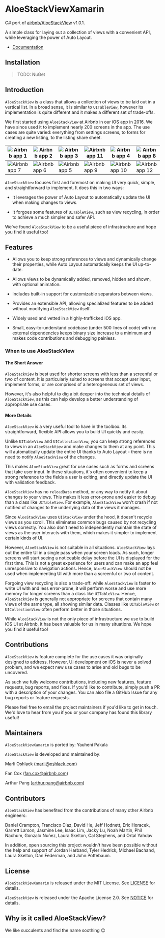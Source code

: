 # AloeStackViewXamarin

C# port of [airbnb/AloeStackView](https://github.com/airbnb/AloeStackView) v1.0.1.

A simple class for laying out a collection of views with a convenient API, while leveraging the power of Auto Layout.

- [Documentation](https://github.com/airbnb/AloeStackView#table-of-contents)

## Installation

> TODO: NuGet

## Introduction

`AloeStackView` is a class that allows a collection of views to be laid out in a vertical list. In a broad sense, it is similar
to `UITableView`, however its implementation is quite different and it makes a different set of trade-offs.

We first started using `AloeStackView` at Airbnb in our iOS app in 2016. We have since used it to implement nearly
200 screens in the app. The use cases are quite varied: everything from settings screens, to forms for creating a new
listing, to the listing share sheet.

|![Airbnb app 1](https://github.com/airbnb/AloeStackView/raw/master/Docs/Images/airbnb_app_1.png)|![Airbnb app 2](https://github.com/airbnb/AloeStackView/raw/master/Docs/Images/airbnb_app_2.png)|![Airbnb app 3](https://github.com/airbnb/AloeStackView/raw/master/Docs/Images/airbnb_app_3.png)|![Airbnb app 11](https://github.com/airbnb/AloeStackView/raw/master/Docs/Images/airbnb_app_11.png)|![Airbnb app 4](https://github.com/airbnb/AloeStackView/raw/master/Docs/Images/airbnb_app_4.png)|![Airbnb app 8](https://github.com/airbnb/AloeStackView/raw/master/Docs/Images/airbnb_app_8.png)|
| --- | --- | --- | --- | --- | --- |
|![Airbnb app 7](https://github.com/airbnb/AloeStackView/raw/master/Docs/Images/airbnb_app_7.png)|![Airbnb app 6](https://github.com/airbnb/AloeStackView/raw/master/Docs/Images/airbnb_app_6.png)|![Airbnb app 5](https://github.com/airbnb/AloeStackView/raw/master/Docs/Images/airbnb_app_5.png)|![Airbnb app 9](https://github.com/airbnb/AloeStackView/raw/master/Docs/Images/airbnb_app_9.png)|![Airbnb app 10](https://github.com/airbnb/AloeStackView/raw/master/Docs/Images/airbnb_app_10.png)|![Airbnb app 12](https://github.com/airbnb/AloeStackView/raw/master/Docs/Images/airbnb_app_12.png)|

`AloeStackView` focuses first and foremost on making UI very quick, simple, and straightforward to implement. It
does this in two ways:

* It leverages the power of Auto Layout to automatically update the UI when making changes to views.

* It forgoes some features of `UITableView`, such as view recycling, in order to achieve a much simpler and safer API.

We've found `AloeStackView` to be a useful piece of infrastructure and hope you find it useful too!

## Features

* Allows you to keep strong references to views and dynamically change their properties, while Auto Layout
automatically keeps the UI up-to-date.

* Allows views to be dynamically added, removed, hidden and shown, with optional animation.

* Includes built-in support for customizable separators between views.

* Provides an extensible API, allowing specialized features to be added without modifying `AloeStackView` itself.

* Widely used and vetted in a highly-trafficked iOS app.

* Small, easy-to-understand codebase (under 500 lines of code) with no external dependencies keeps binary size
increase to a minimum and makes code contributions and debugging painless.

### When to use AloeStackView

#### The Short Answer

`AloeStackView` is best used for shorter screens with less than a screenful or two of content. It is particularly suited to
screens that accept user input, implement forms, or are comprised of a heterogeneous set of views.

However, it's also helpful to dig a bit deeper into the technical details of `AloeStackView`, as this can help develop a
better understanding of appropriate use cases.

#### More Details

`AloeStackView` is a very useful tool to have in the toolbox. Its straightforward, flexible API allows you to build UI
quickly and easily.

Unlike `UITableView` and `UICollectionView`, you can keep strong references to views in an `AloeStackView` and
make changes to them at any point. This will automatically update the entire UI thanks to Auto Layout - there is no
need to notify `AloeStackView` of the changes.

This makes `AloeStackView` great for use cases such as forms and screens that take user input. In these situations,
it's often convenient to keep a strong reference to the fields a user is editing, and directly update the UI with validation
feedback.

`AloeStackView` has no `reloadData` method, or any way to notify it about changes to your views. This makes it less
error-prone and easier to debug than a class like `UITableView`. For example, `AloeStackView` won't crash if not
notified of changes to the underlying data of the views it manages.

Since `AloeStackView` uses `UIStackView` under the hood, it doesn't recycle views as you scroll. This eliminates
common bugs caused by not recycling views correctly. You also don't need to independently maintain the state of
views as the user interacts with them, which makes it simpler to implement certain kinds of UI.

However, `AloeStackView` is not suitable in all situations. `AloeStackView` lays out the entire UI in a single pass
when your screen loads. As such, longer screens will start seeing a noticeable delay before the UI is displayed for the
first time. This is not a great experience for users and can make an app feel unresponsive to navigation actions.
Hence, `AloeStackView` should not be used when implementing UI with more than a screenful or two of content.

Forgoing view recycling is also a trade-off: while `AloeStackView`  is faster to write UI with and less error-prone, it will
perform worse and use more memory for longer screens than a class like `UITableView`. Hence, `AloeStackView` is
generally not appropriate for screens that contain many views of the same type, all showing similar data. Classes like
`UITableView` or `UICollectionView` often perform better in those situations.

While `AloeStackView` is not the only piece of infrastructure we use to build iOS UI at Airbnb, it has been valuable for
us in many situations. We hope you find it useful too!

## Contributions

`AloeStackView` is feature complete for the use cases it was originally designed to address. However, UI
development on iOS is never a solved problem, and we expect new use cases to arise and old bugs to be uncovered.

As such we fully welcome contributions, including new features, feature requests, bug reports, and fixes. If you'd like
to contribute, simply push a PR with a description of your changes. You can also file a GitHub Issue for any bug
reports or feature requests.

Please feel free to email the project maintainers if you'd like to get in touch. We'd love to hear from you if you or your
company has found this library useful!

## Maintainers

`AloeStackViewXamarin` is ported by: Yauheni Pakala

`AloeStackView` is developed and maintained by:

Marli Oshlack (marli@oshlack.com)

Fan Cox (fan.cox@airbnb.com)

Arthur Pang (arthur.pang@airbnb.com)

## Contributors

`AloeStackView` has benefited from the contributions of many other Airbnb engineers:

Daniel Crampton, Francisco Diaz, David He, Jeff Hodnett, Eric Horacek, Garrett Larson, Jasmine Lee, Isaac Lim,
Jacky Lu, Noah Martin, Phil Nachum, Gonzalo Nuñez, Laura Skelton, Cal Stephens, and Ortal Yahdav

In addition, open sourcing this project wouldn't have been possible without the help and support of Jordan Harband,
Tyler Hedrick, Michael Bachand, Laura Skelton, Dan Federman, and John Pottebaum.

## License

`AloeStackViewXamarin` is released under the MIT License. See [LICENSE](LICENSE) for details.

`AloeStackView` is released under the Apache License 2.0. See [NOTICE](NOTICE.txt) for details.

## Why is it called AloeStackView?

We like succulents and find the name soothing 😉
